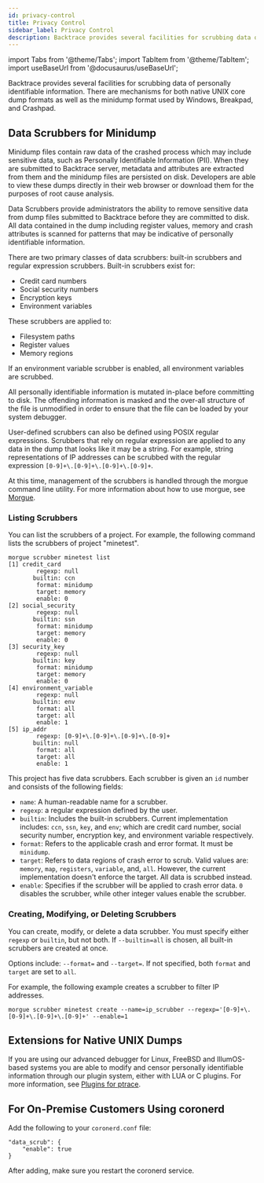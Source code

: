 ```yaml
---
id: privacy-control
title: Privacy Control
sidebar_label: Privacy Control
description: Backtrace provides several facilities for scrubbing data of personal information.
---
```

import Tabs from '@theme/Tabs';
import TabItem from '@theme/TabItem';
import useBaseUrl from '@docusaurus/useBaseUrl';

Backtrace provides several facilities for scrubbing data of personally identifiable information. There are mechanisms for both native UNIX core dump formats as well as the minidump format used by Windows, Breakpad, and Crashpad.

## Data Scrubbers for Minidump
Minidump files contain raw data of the crashed process which may include sensitive data, such as Personally Identifiable Information (PII). When they are submitted to Backtrace server, metadata and attributes are extracted from them and the minidump files are persisted on disk. Developers are able to view these dumps directly in their web browser or download them for the purposes of root cause analysis.

Data Scrubbers provide administrators the ability to remove sensitive data from dump files submitted to Backtrace before they are committed to disk. All data contained in the dump including register values, memory and crash attributes is scanned for patterns that may be indicative of personally identifiable information.

There are two primary classes of data scrubbers: built-in scrubbers and regular expression scrubbers. Built-in scrubbers exist for:
- Credit card numbers
- Social security numbers
- Encryption keys
- Environment variables

These scrubbers are applied to:
- Filesystem paths
- Register values
- Memory regions

If an environment variable scrubber is enabled, all environment variables are scrubbed.

All personally identifiable information is mutated in-place before committing to disk. The offending information is masked and the over-all structure of the file is unmodified in order to ensure that the file can be loaded by your system debugger.

User-defined scrubbers can also be defined using POSIX regular expressions. Scrubbers that rely on regular expression are applied to any data in the dump that looks like it may be a string. For example, string representations of IP addresses can be scrubbed with the regular expression `[0-9]+\.[0-9]+\.[0-9]+\.[0-9]+`.

At this time, management of the scrubbers is handled through the morgue command line utility. For more information about how to use morgue, see [Morgue](https://support.backtrace.io/hc/en-us/articles/360040517151-Morgue).

### Listing Scrubbers
You can list the scrubbers of a project. For example, the following command lists the scrubbers of project "minetest".
```
morgue scrubber minetest list
[1] credit_card
        regexp: null
       builtin: ccn
        format: minidump
        target: memory
        enable: 0
[2] social_security
        regexp: null
       builtin: ssn
        format: minidump
        target: memory
        enable: 0
[3] security_key
        regexp: null
       builtin: key
        format: minidump
        target: memory
        enable: 0
[4] environment_variable
        regexp: null
       builtin: env
        format: all
        target: all
        enable: 1
[5] ip_addr
        regexp: [0-9]+\.[0-9]+\.[0-9]+\.[0-9]+
       builtin: null
        format: all
        target: all
        enable: 1
```
This project has five data scrubbers. Each scrubber is given an `id` number and consists of the following fields:
- `name`: A human-readable name for a scrubber.
- `regexp`: a regular expression defined by the user.
- `builtin`: Includes the built-in scrubbers. Current implementation includes: `ccn`, `ssn`, `key`, and `env`; which are credit card number, social security number, encryption key, and environment variable respectively.
- `format`: Refers to the applicable crash and error format. It must be `minidump`.
- `target`: Refers to data regions of crash error to scrub. Valid values are: `memory`, `map`, `registers`, `variable`, and, `all`. However, the current implementation doesn't enforce the target. All data is scrubbed instead.
- `enable`: Specifies if the scrubber will be applied to crash error data. `0` disables the scrubber, while other integer values enable the scrubber.

### Creating, Modifying, or Deleting Scrubbers
You can create, modify, or delete a data scrubber. You must specify either `regexp` or `builtin`, but not both. If `--builtin=all` is chosen, all built-in scrubbers are created at once.

Options include: `--format=` and `--target=`. If not specified, both `format` and `target` are set to `all`.

For example, the following example creates a scrubber to filter IP addresses.
```
morgue scrubber minetest create --name=ip_scrubber --regexp='[0-9]+\.[0-9]+\.[0-9]+\.[0-9]+' --enable=1
```

## Extensions for Native UNIX Dumps
If you are using our advanced debugger for Linux, FreeBSD and IllumOS-based systems you are able to modify and censor personally identifiable information through our plugin system, either with LUA or C plugins. For more information, see [Plugins for ptrace](https://support.backtrace.io/hc/en-us/articles/360040516951-Plugins-for-ptrace).


## For On-Premise Customers Using coronerd
Add the following to your `coronerd.conf` file:

```
"data_scrub": {
    "enable": true
}
```
After adding, make sure you restart the coronerd service.
